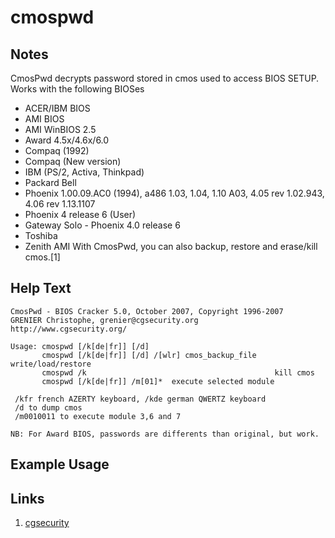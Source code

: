 # cmospwd

Notes
-------
CmosPwd decrypts password stored in cmos used to access BIOS SETUP.
Works with the following BIOSes
 * ACER/IBM BIOS
 * AMI BIOS
 * AMI WinBIOS 2.5
 * Award 4.5x/4.6x/6.0
 * Compaq (1992)
 * Compaq (New version)
 * IBM (PS/2, Activa, Thinkpad)
 * Packard Bell
 * Phoenix 1.00.09.AC0 (1994), a486 1.03, 1.04, 1.10 A03, 4.05 rev 1.02.943, 4.06 rev 1.13.1107
 * Phoenix 4 release 6 (User)
 * Gateway Solo - Phoenix 4.0 release 6
 * Toshiba
 * Zenith AMI
With CmosPwd, you can also backup, restore and erase/kill cmos.[1]


Help Text
-------
```
CmosPwd - BIOS Cracker 5.0, October 2007, Copyright 1996-2007
GRENIER Christophe, grenier@cgsecurity.org
http://www.cgsecurity.org/

Usage: cmospwd [/k[de|fr]] [/d]
       cmospwd [/k[de|fr]] [/d] /[wlr] cmos_backup_file           write/load/restore
       cmospwd /k                                          kill cmos
       cmospwd [/k[de|fr]] /m[01]*	execute selected module

 /kfr french AZERTY keyboard, /kde german QWERTZ keyboard
 /d to dump cmos
 /m0010011 to execute module 3,6 and 7

NB: For Award BIOS, passwords are differents than original, but work.

```

Example Usage
-------

Links
-------
1. [cgsecurity](http://www.cgsecurity.org/wiki/CmosPwd)
